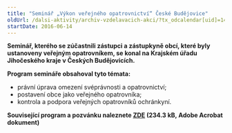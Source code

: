 ```yaml
---
title: "Seminář „Výkon veřejného opatrovnictví“ České Budějovice"
oldUrl: /dalsi-aktivity/archiv-vzdelavacich-akci/?tx_odcalendar[uid]=145&cHash=a3e152ad96f2075771549a0e79401480
startDate: 2016-06-14
---
```


<p><b>Seminář, kterého se zúčastnili zástupci a zástupkyně obcí, které byly ustanoveny veřejným opatrovníkem, se konal na Krajském úřadu Jihočeského kraje v Českých Budějovicích.</b></p>
<p><b>Program semináře obsahoval tyto témata:</b></p>
<p></p><ul><li>právní úprava omezení svéprávnosti a opatrovnictví;</li><li>postavení obce jako veřejného opatrovníka;</li><li>kontrola a podpora veřejných opatrovníků ochránkyní.</li></ul><p><b>Související program a pozvánku naleznete </b><b><a href="/uploads-import/projekt_ESF/ARCHIV_2016/SEMINARE_ARCHIV/06_14_Vykon_verejneho_opatrovnictvi_pozvanka.pdf" target="_blank">ZDE</a> (234.3 kB, Adobe Acrobat dokument)</b></p>
